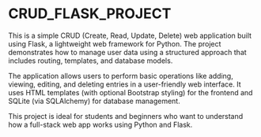 # CRUD_FLASK_PROJECT


This is a simple CRUD (Create, Read, Update, Delete) web application built using Flask, a lightweight web framework for Python. The project demonstrates how to manage user data using a structured approach that includes routing, templates, and database models.

The application allows users to perform basic operations like adding, viewing, editing, and deleting entries in a user-friendly web interface. It uses HTML templates (with optional Bootstrap styling) for the frontend and SQLite (via SQLAlchemy) for database management.

This project is ideal for students and beginners who want to understand how a full-stack web app works using Python and Flask.
